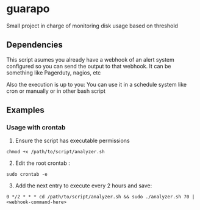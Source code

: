# guarapo

Small project in charge of monitoring disk usage based on threshold

## Dependencies

This script asumes you already have a webhook of an alert system
configured so you can send the output to that webhook. 
It can be something like Pagerduty, nagios, etc

Also the execution is up to you: You can use it in a schedule system like cron or manually or in other bash script

## Examples

### Usage with crontab

1. Ensure the script has executable permissions

`chmod +x /path/to/script/analyzer.sh`

2. Edit the root crontab :

`sudo crontab -e`

3. Add the next entry to execute every 2 hours and save: 

`0 */2 * * * cd /path/to/script/analyzer.sh && sudo ./analyzer.sh 70 | <webhook-command-here>`
